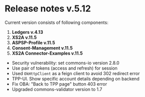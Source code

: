 # Release notes v.5.12

Current version consists of following components:

1. **Ledgers v.4.13**
2. **XS2A v.11.5**
3. **ASPSP-Profile v.11.5**
4. **Consent-Management v.11.5**
5. **XS2A Connector-Examples v.11.5**

-   Security vulnerability: set commons-io version 2.8.0
-   Use pair of tokens (access and refresh) for session
-   Used `OkHttpClient` as a feign client to avoid 302 redirect error
-   TPP-UI. Show specific account details depending on backend
-   Fix OBA: "Back to TPP page" button 403 error
-   Upgraded commons-validator version to 1.7
